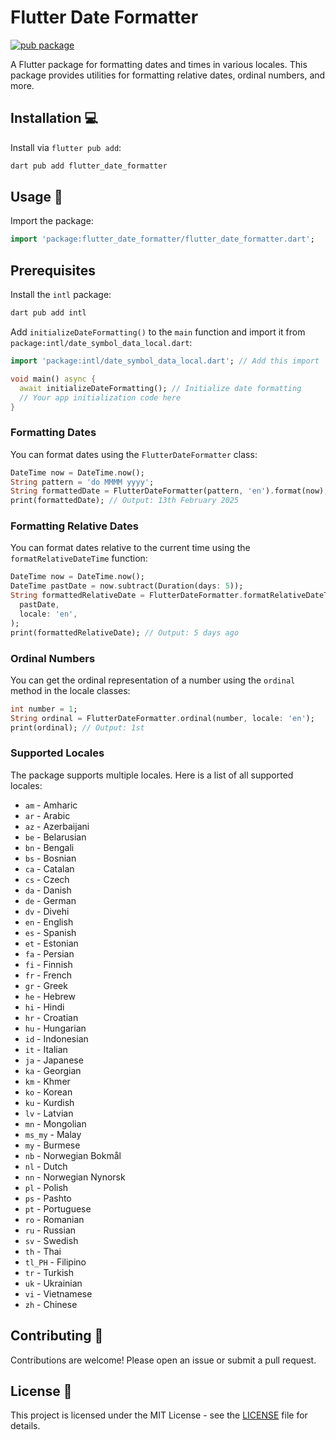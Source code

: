 # Flutter Date Formatter

[![pub package](https://img.shields.io/pub/v/flutter_date_formatter.svg)](https://pub.dartlang.org/packages/flutter_date_formatter)

A Flutter package for formatting dates and times in various locales. This package provides utilities for formatting relative dates, ordinal numbers, and more.

## Installation 💻

Install via `flutter pub add`:

```sh
dart pub add flutter_date_formatter
```

## Usage 📖

Import the package:

```dart
import 'package:flutter_date_formatter/flutter_date_formatter.dart';
```

## Prerequisites

Install the `intl` package:

```sh
dart pub add intl
```

Add `initializeDateFormatting()` to the `main` function and import it from `package:intl/date_symbol_data_local.dart`:

```dart
import 'package:intl/date_symbol_data_local.dart'; // Add this import

void main() async {
  await initializeDateFormatting(); // Initialize date formatting
  // Your app initialization code here
}
```

### Formatting Dates

You can format dates using the `FlutterDateFormatter` class:

```dart
DateTime now = DateTime.now();
String pattern = 'do MMMM yyyy';
String formattedDate = FlutterDateFormatter(pattern, 'en').format(now);
print(formattedDate); // Output: 13th February 2025
```

### Formatting Relative Dates

You can format dates relative to the current time using the `formatRelativeDateTime` function:

```dart
DateTime now = DateTime.now();
DateTime pastDate = now.subtract(Duration(days: 5));
String formattedRelativeDate = FlutterDateFormatter.formatRelativeDateTime(
  pastDate,
  locale: 'en',
);
print(formattedRelativeDate); // Output: 5 days ago
```

### Ordinal Numbers

You can get the ordinal representation of a number using the `ordinal` method in the locale classes:

```dart
int number = 1;
String ordinal = FlutterDateFormatter.ordinal(number, locale: 'en');
print(ordinal); // Output: 1st
```

### Supported Locales

The package supports multiple locales. Here is a list of all supported locales:

- `am` - Amharic
- `ar` - Arabic
- `az` - Azerbaijani
- `be` - Belarusian
- `bn` - Bengali
- `bs` - Bosnian
- `ca` - Catalan
- `cs` - Czech
- `da` - Danish
- `de` - German
- `dv` - Divehi
- `en` - English
- `es` - Spanish
- `et` - Estonian
- `fa` - Persian
- `fi` - Finnish
- `fr` - French
- `gr` - Greek
- `he` - Hebrew
- `hi` - Hindi
- `hr` - Croatian
- `hu` - Hungarian
- `id` - Indonesian
- `it` - Italian
- `ja` - Japanese
- `ka` - Georgian
- `km` - Khmer
- `ko` - Korean
- `ku` - Kurdish
- `lv` - Latvian
- `mn` - Mongolian
- `ms_my` - Malay
- `my` - Burmese
- `nb` - Norwegian Bokmål
- `nl` - Dutch
- `nn` - Norwegian Nynorsk
- `pl` - Polish
- `ps` - Pashto
- `pt` - Portuguese
- `ro` - Romanian
- `ru` - Russian
- `sv` - Swedish
- `th` - Thai
- `tl_PH` - Filipino
- `tr` - Turkish
- `uk` - Ukrainian
- `vi` - Vietnamese
- `zh` - Chinese

## Contributing 🤝

Contributions are welcome! Please open an issue or submit a pull request.

## License 📄

This project is licensed under the MIT License - see the [LICENSE](LICENSE) file for details.
